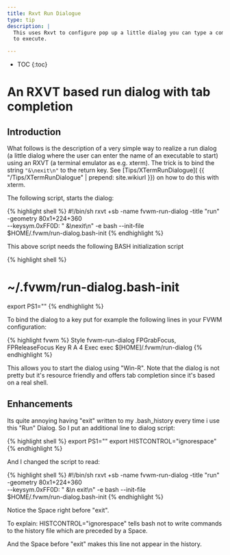 ```yaml
---
title: Rxvt Run Dialogue
type: tip
description: |
  This uses Rxvt to configure pop up a little dialog you can type a command
  to execute.

---
```

* TOC
{:toc}

# An RXVT based run dialog with tab completion

## Introduction

What follows is the description of a very simple way to realize a run dialog (a
little dialog where the user can enter the name of an executable to start) using
an RXVT (a terminal emulator as e.g. xterm). The trick is to bind the string
``"&\nexit\n"`` to the return key.  See [Tips/XTermRunDialogue](
{{ "/Tips/XTermRunDialogue" | prepend: site.wikiurl }})
on how to do this with xterm.

The following script, starts the dialog:

{% highlight shell %}
#!/bin/sh
rxvt +sb -name fvwm-run-dialog -title "run" -geometry 80x1+224+360 \
--keysym.0xFF0D: " &\nexit\n" -e bash --init-file \
$HOME/.fvwm/run-dialog.bash-init
{% endhighlight %}

This above script needs the following BASH initialization script

{% highlight shell %}
# ~/.fvwm/run-dialog.bash-init
export PS1=""
{% endhighlight %}

To bind the dialog to a key put for example the following lines in your
FVWM configuration:

{% highlight fvwm %}
Style fvwm-run-dialog FPGrabFocus, FPReleaseFocus
Key R A 4 Exec exec $[HOME]/.fvwm/run-dialog
{% endhighlight %}

This allows you to start the dialog using "Win-R". Note that the dialog is not pretty
but it's resource friendly and offers tab completion since it's based on a real
shell.

## Enhancements

Its quite annoying having "exit" written to my .bash\_history every time i use this "Run" Dialog.
So I put an additional line to dialog script:

{% highlight shell %}
export PS1=""
export HISTCONTROL="ignorespace"
{% endhighlight %}

And I changed the script to read:

{% highlight shell %}
#!/bin/sh
rxvt +sb -name fvwm-run-dialog -title "run" -geometry 80x1+224+360 \
--keysym.0xFF0D: " &\n exit\n" -e bash --init-file \
$HOME/.fvwm/run-dialog.bash-init
{% endhighlight %}

Notice the Space right before "exit".

To explain: HISTCONTROL="ignorespace" tells bash not to write commands to
the history file which are preceded by a Space.

And the Space before "exit" makes this line not appear in the history.
